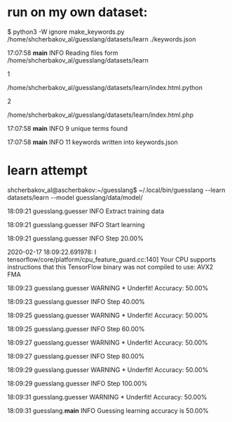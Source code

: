 

# run on my own dataset:

$ python3 -W ignore make_keywords.py /home/shcherbakov_al/guesslang/datasets/learn ./keywords.json

17:07:58 __main__ INFO Reading files form /home/shcherbakov_al/guesslang/datasets/learn

1

/home/shcherbakov_al/guesslang/datasets/learn/index.html.python

2

/home/shcherbakov_al/guesslang/datasets/learn/index.html.php

17:07:58 __main__ INFO 9 unique terms found

17:07:58 __main__ INFO 11 keywords written into keywords.json



# learn attempt

shcherbakov_al@ascherbakov:~/guesslang$ ~/.local/bin/guesslang --learn datasets/learn --model guesslang/data/model/

18:09:21 guesslang.guesser INFO Extract training data

18:09:21 guesslang.guesser INFO Start learning

18:09:21 guesslang.guesser INFO Step 20.00%

2020-02-17 18:09:22.691978: I tensorflow/core/platform/cpu_feature_guard.cc:140] Your CPU supports instructions that this TensorFlow binary was not compiled to use: AVX2 FMA

18:09:23 guesslang.guesser WARNING * Underfit! Accuracy: 50.00%

18:09:23 guesslang.guesser INFO Step 40.00%

18:09:25 guesslang.guesser WARNING * Underfit! Accuracy: 50.00%

18:09:25 guesslang.guesser INFO Step 60.00%

18:09:27 guesslang.guesser WARNING * Underfit! Accuracy: 50.00%

18:09:27 guesslang.guesser INFO Step 80.00%

18:09:29 guesslang.guesser WARNING * Underfit! Accuracy: 50.00%

18:09:29 guesslang.guesser INFO Step 100.00%

18:09:31 guesslang.guesser WARNING * Underfit! Accuracy: 50.00%

18:09:31 guesslang.__main__ INFO Guessing learning accuracy is 50.00%


